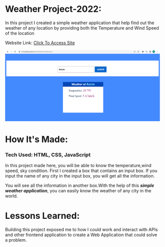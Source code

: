 # Weather Project-2022: 
In this project I created a simple weather application that help find out the weather of any location by providing both the Temperature and Wind Speed of the location 

Website Link: [Click To Access Site](https://michaelteye.github.io/WeatherInfo.github.io/)

![the weather image!](images/weather.png)


# How It's Made:
### Tech Used: HTML, CSS, JavaScript

In this project made here, you will be able to know the temperature,wind speed, sky condition. First l created a box that contains an input box. If you input the name of any city in the input box, you will get all the information.

You will see all the information in another box.With the help of this ***simple weather application***, you can easily know the weather of any city in the world.

# Lessons Learned:
Building this project exposed me to how I could work and interact with APIs and other frontend application to create a Web Application that could solve a problem.